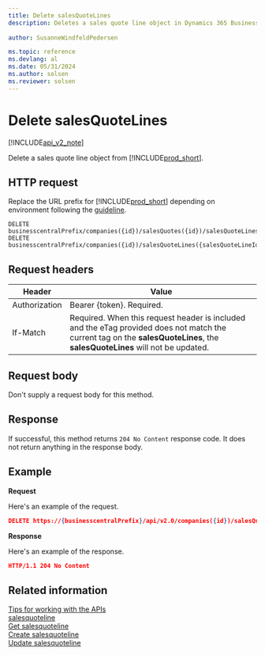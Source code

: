 ```yaml
---
title: Delete salesQuoteLines  
description: Deletes a sales quote line object in Dynamics 365 Business Central.
 
author: SusanneWindfeldPedersen

ms.topic: reference
ms.devlang: al
ms.date: 05/31/2024
ms.author: solsen
ms.reviewer: solsen
---
```


# Delete salesQuoteLines

[!INCLUDE[api_v2_note](../../../includes/api_v2_note.md)]

Delete a sales quote line object from [!INCLUDE[prod_short](../../../includes/prod_short.md)].

## HTTP request
Replace the URL prefix for [!INCLUDE[prod_short](../../../includes/prod_short.md)] depending on environment following the [guideline](../../v2.0/endpoints-apis-for-dynamics.md).
```
DELETE businesscentralPrefix/companies({id})/salesQuotes({id})/salesQuoteLines({salesQuoteLineId})
DELETE businesscentralPrefix/companies({id})/salesQuoteLines({salesQuoteLineId})
```

## Request headers

|Header|Value|
|------|-----|
|Authorization  |Bearer {token}. Required. |
|If-Match       |Required. When this request header is included and the eTag provided does not match the current tag on the **salesQuoteLines**, the **salesQuoteLines** will not be updated. |

## Request body
Don't supply a request body for this method.

## Response
If successful, this method returns ```204 No Content``` response code. It does not return anything in the response body.

## Example

**Request**

Here's an example of the request.

```json
DELETE https://{businesscentralPrefix}/api/v2.0/companies({id})/salesQuotes({id})/salesQuoteLines({salesQuoteLineId})
```

**Response** 

Here's an example of the response. 

```json
HTTP/1.1 204 No Content
```

## Related information
[Tips for working with the APIs](../../../developer/devenv-connect-apps-tips.md)    
[salesquoteline](../resources/dynamics_salesquoteline.md)    
[Get salesquoteline](dynamics_salesquoteline_Get.md)    
[Create salesquoteline](dynamics_salesquoteline_Create.md)    
[Update salesquoteline](dynamics_salesquoteline_Update.md)    
